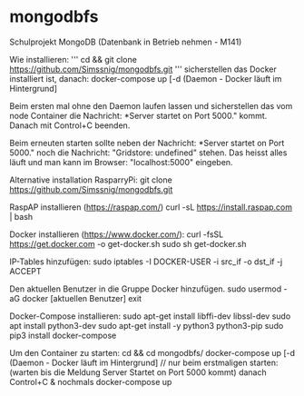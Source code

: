 # mongodbfs
Schulprojekt MongoDB (Datenbank in Betrieb nehmen - M141)


Wie installieren:
'''
cd && git clone https://github.com/Simssnig/mongodbfs.git
'''
sicherstellen das Docker installiert ist, danach: 
  docker-compose up [-d (Daemon - Docker läuft im Hintergrund] 

Beim ersten mal ohne den Daemon laufen lassen und sicherstellen das vom node Container die Nachricht: *Server startet on Port 5000." kommt.
Danach mit Control+C beenden.

Beim erneuten starten sollte neben der Nachricht: *Server startet on Port 5000." noch die Nachricht: "Gridstore: undefined" stehen. Das heisst alles läuft und man kann im Browser: "localhost:5000" eingeben.


Alternative installation RasparryPi:
  git clone https://github.com/Simssnig/mongodbfs.git

RaspAP installieren (https://raspap.com/)
	curl -sL https://install.raspap.com | bash

Docker installieren (https://www.docker.com/):
	curl -fsSL https://get.docker.com -o get-docker.sh
	sudo sh get-docker.sh

IP-Tables hinzufügen:
	sudo iptables -I DOCKER-USER -i src_if -o dst_if -j ACCEPT
   
Den aktuellen Benutzer in die Gruppe Docker hinzufügen.
  sudo usermod -aG docker [aktuellen Benutzer]
  exit

Docker-Compose installieren:
	sudo apt-get install libffi-dev libssl-dev
	sudo apt install python3-dev
	sudo apt-get install -y python3 python3-pip
	sudo pip3 install docker-compose

Um den Container zu starten:
	cd && cd mongodbfs/
	docker-compose up [-d (Daemon - Docker läuft im Hintergrund] 
		// nur beim erstmaligen starten:
      (warten bis die Meldung Server Startet on Port 5000 kommt) danach Control+C 
	      & nochmals docker-compose up
